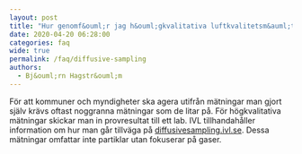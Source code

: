 ```yaml
---
layout: post
title: "Hur genomf&ouml;r jag h&ouml;gkvalitativa luftkvalitetsm&auml;tningar om jag tror att jag har ett problem?"
date: 2020-04-20 06:28:00
categories: faq
wide: true
permalink: /faq/diffusive-sampling
authors:
  - Bj&ouml;rn Hagstr&ouml;m
---
```

F&ouml;r att kommuner och myndigheter ska agera utifr&aring;n m&auml;tningar man gjort sj&auml;lv kr&auml;vs oftast noggranna m&auml;tningar som de litar p&aring;. F&ouml;r h&ouml;gkvalitativa m&auml;tningar skickar man in provresultat till ett lab. IVL tillhandah&aring;ller information om hur man g&aring;r tillv&auml;ga p&aring; [diffusivesampling.ivl.se](https://diffusivesampling.ivl.se/). Dessa m&auml;tningar omfattar inte partiklar utan fokuserar p&aring; gaser.
